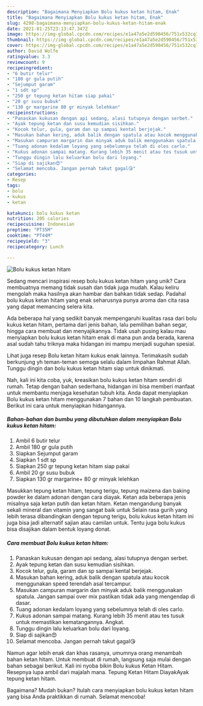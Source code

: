 ```yaml
---
description: "Bagaimana Menyiapkan Bolu kukus ketan hitam, Enak"
title: "Bagaimana Menyiapkan Bolu kukus ketan hitam, Enak"
slug: 4298-bagaimana-menyiapkan-bolu-kukus-ketan-hitam-enak
date: 2021-01-25T23:13:47.347Z
image: https://img-global.cpcdn.com/recipes/e1a47a5e2d590456/751x532cq70/bolu-kukus-ketan-hitam-foto-resep-utama.jpg
thumbnail: https://img-global.cpcdn.com/recipes/e1a47a5e2d590456/751x532cq70/bolu-kukus-ketan-hitam-foto-resep-utama.jpg
cover: https://img-global.cpcdn.com/recipes/e1a47a5e2d590456/751x532cq70/bolu-kukus-ketan-hitam-foto-resep-utama.jpg
author: David Wolfe
ratingvalue: 3.3
reviewcount: 9
recipeingredient:
- "6 butir telur"
- "180 gr gula putih"
- "Sejumput garam"
- "1 sdt sp"
- "250 gr tepung ketan hitam siap pakai"
- "20 gr susu bubuk"
- "130 gr margarine 80 gr minyak lelehkan"
recipeinstructions:
- "Panaskan kukusan dengan api sedang, alasi tutupnya dengan serbet."
- "Ayak tepung ketan dan susu kemudian sisihkan."
- "Kocok telur, gula, garam dan sp sampai kental berjejak."
- "Masukan bahan kering, aduk balik dengan spatula atau kocok menggunakan speed terendah asal tercampur."
- "Masukan campuran margarin dan minyak aduk balik menggunakan spatula. Jangan sampai over mix pastikan tidak ada yang mengendap di dasar."
- "Tuang adonan kedalam loyang yang sebelumnya telah di oles carlo."
- "Kukus adonan sampai matang. Kurang lebih 35 menit atau tes tusuk untuk memastikan kematangannya. Angkat."
- "Tunggu dingin lalu keluarkan bolu dari loyang."
- "Siap di sajikan😍"
- "Selamat mencoba. Jangan pernah takut gagal😘"
categories:
- Resep
tags:
- bolu
- kukus
- ketan

katakunci: bolu kukus ketan 
nutrition: 205 calories
recipecuisine: Indonesian
preptime: "PT35M"
cooktime: "PT44M"
recipeyield: "3"
recipecategory: Lunch

---
```



![Bolu kukus ketan hitam](https://img-global.cpcdn.com/recipes/e1a47a5e2d590456/751x532cq70/bolu-kukus-ketan-hitam-foto-resep-utama.jpg)

Sedang mencari inspirasi resep bolu kukus ketan hitam yang unik? Cara membuatnya memang tidak susah dan tidak juga mudah. Kalau keliru mengolah maka hasilnya akan hambar dan bahkan tidak sedap. Padahal bolu kukus ketan hitam yang enak seharusnya punya aroma dan cita rasa yang dapat memancing selera kita.

Ada beberapa hal yang sedikit banyak mempengaruhi kualitas rasa dari bolu kukus ketan hitam, pertama dari jenis bahan, lalu pemilihan bahan segar, hingga cara membuat dan menyajikannya. Tidak usah pusing kalau mau menyiapkan bolu kukus ketan hitam enak di mana pun anda berada, karena asal sudah tahu triknya maka hidangan ini mampu menjadi suguhan spesial.

Lihat juga resep Bolu ketan hitam kukus enak lainnya. Terimakasih sudah berkunjung yh teman-teman semoga selalu dalam limpahan Rahmat Allah. Tunggu dingin dan bolu kukus ketan hitam siap untuk dinikmati.


Nah, kali ini kita coba, yuk, kreasikan bolu kukus ketan hitam sendiri di rumah. Tetap dengan bahan sederhana, hidangan ini bisa memberi manfaat untuk membantu menjaga kesehatan tubuh kita. Anda dapat menyiapkan Bolu kukus ketan hitam menggunakan 7 bahan dan 10 langkah pembuatan. Berikut ini cara untuk menyiapkan hidangannya.

<!--inarticleads1-->

##### Bahan-bahan dan bumbu yang dibutuhkan dalam menyiapkan Bolu kukus ketan hitam:

1. Ambil 6 butir telur
1. Ambil 180 gr gula putih
1. Siapkan Sejumput garam
1. Siapkan 1 sdt sp
1. Siapkan 250 gr tepung ketan hitam siap pakai
1. Ambil 20 gr susu bubuk
1. Siapkan 130 gr margarine+ 80 gr minyak lelehkan


Masukkan tepung ketan hitam, tepung terigu, tepung maizena dan baking powder ke dalam adonan dengan cara diayak. Ketan ada beberapa jenis misalnya saja ketan putih dan ketan hitam. Ketan mengandung banyak sekali mineral dan vitamin yang sangat baik untuk Selain rasa gurih yang lebih terasa dibandingkan dengan tepung terigu, bolu kukus ketan hitam ini juga bisa jadi alternatif sajian atau camilan untuk. Tentu juga bolu kukus bisa disajikan dalam bentuk loyang donat. 

<!--inarticleads2-->

##### Cara membuat Bolu kukus ketan hitam:

1. Panaskan kukusan dengan api sedang, alasi tutupnya dengan serbet.
1. Ayak tepung ketan dan susu kemudian sisihkan.
1. Kocok telur, gula, garam dan sp sampai kental berjejak.
1. Masukan bahan kering, aduk balik dengan spatula atau kocok menggunakan speed terendah asal tercampur.
1. Masukan campuran margarin dan minyak aduk balik menggunakan spatula. Jangan sampai over mix pastikan tidak ada yang mengendap di dasar.
1. Tuang adonan kedalam loyang yang sebelumnya telah di oles carlo.
1. Kukus adonan sampai matang. Kurang lebih 35 menit atau tes tusuk untuk memastikan kematangannya. Angkat.
1. Tunggu dingin lalu keluarkan bolu dari loyang.
1. Siap di sajikan😍
1. Selamat mencoba. Jangan pernah takut gagal😘


Namun agar lebih enak dan khas rasanya, umumnya orang menambah bahan ketan hitam. Untuk membuat di rumah, langsung saja mulai dengan bahan sebagai berikut. Kali ini nyoba bikin Bolu kukus Ketan Hitam. Resepnya lupa ambil dari majalah mana. Tepung Ketan Hitam DiayakAyak tepung ketan hitam. 

Bagaimana? Mudah bukan? Itulah cara menyiapkan bolu kukus ketan hitam yang bisa Anda praktikkan di rumah. Selamat mencoba!
